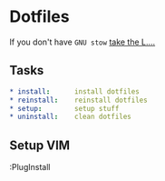# Dotfiles

If you don't have `GNU stow` [take the L....](https://www.youtube.com/watch?v=_bckcpIUBo8)

## Tasks
```yaml
* install:      install dotfiles
* reinstall:    reinstall dotfiles
* setup:        setup stuff
* uninstall:    clean dotfiles
```

## Setup VIM
:PlugInstall
